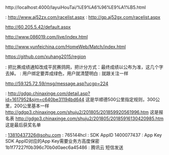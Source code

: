 http://localhost:4000/layuiHouTai/%E9%A6%96%E9%A1%B5.html

:
http://www.aj52zx.com/racelist.aspx
:
http://gp.aj52gx.com/racelist.aspx


http://60.205.5.42/default.aspx

http://www.086019.com/live/index.html



http://www.yunfeichina.com/HomeWeb/Match/index.html

https://github.com/xuhang2015/region


:
把比赛成绩通知改成平民赛鸽网，把计分方式：最终成绩以公布为准，这几个字去掉。
:
用户绑定要弄成绿色，用户就清楚明白
:
就跟关注一样


http://59.125.72.59/msg/message.asp?ucgp=224



:
http://gdgp.chinaxinge.com/detail.asp?id=1617952&sjm=c640be31194bd644
这是华顺德500公里指定规则，300公里，200公里基本一样
http://gdgp3.chinaxinge.com/shuju2/201805/201859920561996.htm
这是报名表
http://gdgp3.chinaxinge.com/shuju2/201805/20185916130420985.htm
这是最后获奖名单



:
13810437326@sohu.com
:
765144hcl
:
SDK AppID 
1400077437
:
App Key SDK AppID对应的App Key需要业务方高度保密
1b1f77227f0b396c70b0d0aec6a45486
:
腾讯云 短信发送
